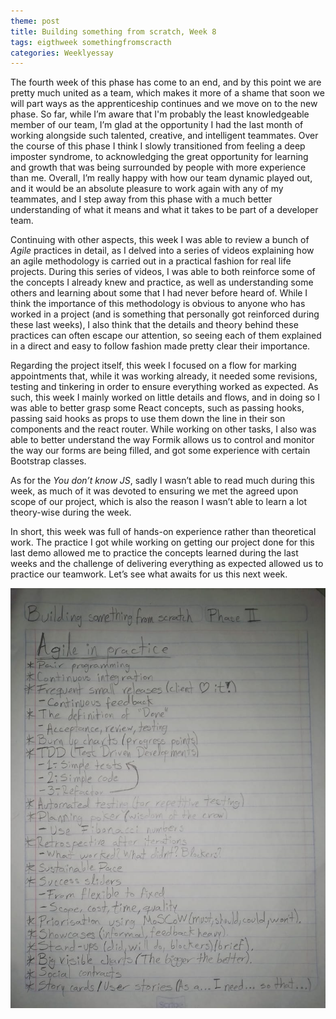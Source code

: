 ```yaml
---
theme: post
title: Building something from scratch, Week 8
tags: eigthweek somethingfromscracth
categories: Weeklyessay
---
```


The fourth week of this phase has come to an end, and by this point we are pretty much united as a team, which makes it more of a shame that soon we will part ways as the apprenticeship continues and we move on to the new phase. So far, while I’m aware that I'm probably the least knowledgeable member of our team, I’m glad at the opportunity I had the last month of working alongside such talented, creative, and intelligent teammates. Over the course of this phase I think I slowly transitioned from feeling a deep imposter syndrome, to acknowledging the great opportunity for learning and growth that was being surrounded by people with more experience than me. Overall, I’m really happy with how our team dynamic played out, and it would be an absolute pleasure to work again with any of my teammates, and I step away from this phase with a much better understanding of what it means and what it takes to be part of a developer team. 


Continuing with other aspects, this week I was able to review a bunch of *Agile* practices in detail, as I delved into a series of videos explaining how an agile methodology is carried out in a practical fashion for real life projects. During this series of videos, I was able to both reinforce some of the concepts I already knew and practice, as well as understanding some others and learning about some that I had never before heard of. While I think the importance of this methodology is obvious to anyone who has worked in a project (and is something that personally got reinforced during these last weeks), I also think that the details and theory behind these practices can often escape our attention, so seeing each of them explained in a direct and easy to follow fashion made pretty clear their importance. 


Regarding the project itself, this week I focused on a flow for marking appointments that, while it was working already, it needed some revisions, testing and tinkering in order to ensure everything worked as expected. As such, this week I mainly worked on little details and flows, and in doing so I was able to better grasp some React concepts, such as passing hooks, passing said hooks as props to use them down the line in their son components and the react router. While working on other tasks, I also was able to better understand the way Formik allows us to control and monitor the way our forms are being filled, and got some experience with certain Bootstrap classes. 


As for the *You don’t know JS*, sadly I wasn’t able to read much during this week, as much of it was devoted to ensuring we met the agreed upon scope of our project, which is also the reason I wasn’t able to learn a lot theory-wise during the week.  


In short, this week was full of hands-on experience rather than theoretical work. The practice I got while working on getting our project done for this last demo allowed me to practice the concepts learned during the last weeks and the challenge of delivering everything as expected allowed us to practice our teamwork. Let’s see what awaits for us this next week. 



![Sketch_note 1](https://raw.githubusercontent.com/Al-0/Encora-Apprenticeship/main/sketches/Week_8/WhatsApp%20Image%202021-12-06%20at%203.56.27%20PM.jpeg)
